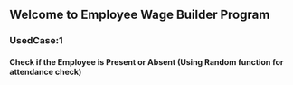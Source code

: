 ## Welcome to Employee Wage Builder Program
### UsedCase:1 
#### Check if the Employee is Present or Absent (Using Random function for attendance check)
